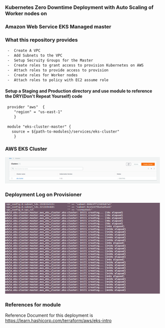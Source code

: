 ### Kubernetes Zero Downtime Deployment with Auto Scaling of Worker nodes on 
### Amazon Web Service EKS Managed master

###  What this repository provides    

     -  Create A VPC
     -  Add Subnets to the VPC
     -  Setup Secruity Groups for the Master
     -  Create roles to grant access to provision Kubernetes on AWS
     -  Attach roles to provide access to provision
     -  Create roles for Worker nodes
     -  Attach roles to policy with EC2 assume role


####   Setup a Staging and Production directory and use module to reference the DRY(Don't Repeat Yourself) code 

     provider "aws"  {
        "region" = "us-east-1"
    	}

     module "eks-cluster-master" {
       source = ${path-to-modules}/services/eks-cluster"
    	}

### AWS EKS Cluster
![Aws EKS Cluster provisioned](images/deployment.png)

### Deployment Log on Provisioner
![Terraform Deployment Log](images/aws-eks-cluster.png)

### References for module
Reference Document for this deployment is https://learn.hashicorp.com/terraform/aws/eks-intro
